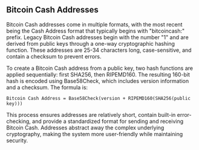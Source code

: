 ## Bitcoin Cash Addresses

Bitcoin Cash addresses come in multiple formats, with the most recent being the Cash Address format that typically begins with "bitcoincash:" prefix. Legacy Bitcoin Cash addresses begin with the number "1" and are derived from public keys through a one-way cryptographic hashing function. These addresses are 25-34 characters long, case-sensitive, and contain a checksum to prevent errors.

To create a Bitcoin Cash address from a public key, two hash functions are applied sequentially: first SHA256, then RIPEMD160. The resulting 160-bit hash is encoded using Base58Check, which includes version information and a checksum. The formula is:

```
Bitcoin Cash Address = Base58Check(version + RIPEMD160(SHA256(public key)))
```

This process ensures addresses are relatively short, contain built-in error-checking, and provide a standardized format for sending and receiving Bitcoin Cash. Addresses abstract away the complex underlying cryptography, making the system more user-friendly while maintaining security.